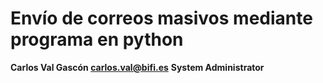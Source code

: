 # Envío de correos masivos mediante programa en python

**Carlos Val Gascón carlos.val@bifi.es**
**System Administrator**
